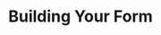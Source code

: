 ---
versionFrom: 8
meta.Title: "DT Form Handler"
meta.Description: "DT Form Handler Package Instructions"

layout: default
title: Building Your Form
nav_order: 6
parent: Form Handler Package
---